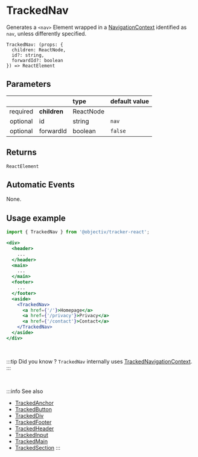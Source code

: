 # TrackedNav

Generates a `<nav>` Element wrapped in a [NavigationContext](/taxonomy/reference/location-contexts/NavigationContext.md) identified as `nav`, unless differently specified. 

```tsx
TrackedNav: (props: {
  children: ReactNode,
  id?: string,
  forwardId?: boolean
}) => ReactElement
```

## Parameters
|          |              | type      | default value |
|:--------:|:-------------|:----------|:--------------|
| required | **children** | ReactNode |               |
| optional | id           | string    | `nav`         |
| optional | forwardId    | boolean   | `false`       |

## Returns
`ReactElement`

## Automatic Events
None.

## Usage example

```jsx
import { TrackedNav } from '@objectiv/tracker-react';
```

```jsx
<div>
  <header>
    ...
  </header>
  <main>
    ...
  </main>
  <footer>
    ...
  </footer>
  <aside>
    <TrackedNav>
      <a href={'/'}>Homepage</a>
      <a href={'/privacy'}>Privacy</a>
      <a href={'/contact'}>Contact</a>
    </TrackedNav>
  </aside>
</div>
```

<br />

:::tip Did you know ?
`TrackedNav` internally uses [TrackedNavigationContext](/tracking/react/api-reference/trackedContexts/TrackedNavigationContext.md).
:::

<br />

:::info See also
- [TrackedAnchor](/tracking/react/api-reference/trackedElements/TrackedAnchor.md)
- [TrackedButton](/tracking/react/api-reference/trackedElements/TrackedButton.md)
- [TrackedDiv](/tracking/react/api-reference/trackedElements/TrackedDiv.md)
- [TrackedFooter](/tracking/react/api-reference/trackedElements/TrackedFooter.md)
- [TrackedHeader](/tracking/react/api-reference/trackedElements/TrackedHeader.md)
- [TrackedInput](/tracking/react/api-reference/trackedElements/TrackedInput.md)
- [TrackedMain](/tracking/react/api-reference/trackedElements/TrackedMain.md)
- [TrackedSection](/tracking/react/api-reference/trackedElements/TrackedSection.md)
:::
